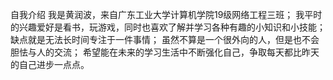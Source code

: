自我介绍
我是黄润波，来自广东工业大学计算机学院19级网络工程三班；
我平时的兴趣爱好是看书，玩游戏，同时也喜欢了解并学习各种有趣的小知识和小技能；
缺点就是无法长时间专注于一件事情；
虽然不算是一个很外向的人，但是也不会胆怯与人的交流；
希望能在未来的学习生活中不断强化自己，争取每天都比昨天的自己进步一点点。
